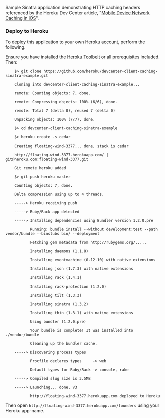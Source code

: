 Sample Sinatra application demonstrating HTTP caching headers referenced by the Heroku Dev Center article, "[Mobile Device Network Caching in iOS](https://devcenter.heroku.com/articles/ios-network-caching)".

### Deploy to Heroku

To deploy this application to your own Heroku account, perform the following.

Ensure you have installed the [Heroku Toolbelt](https://toolbelt.heroku.com) or all prerequisites included. Then:

```console
    $> git clone https://github.com/heroku/devcenter-client-caching-sinatra-example.git

    Cloning into devcenter-client-caching-sinatra-example...

    remote: Counting objects: 7, done.

    remote: Compressing objects: 100% (6/6), done.

    remote: Total 7 (delta 0), reused 7 (delta 0)

    Unpacking objects: 100% (7/7), done.

    $> cd devcenter-client-caching-sinatra-example

    $> heroku create -s cedar

    Creating floating-wind-3377... done, stack is cedar

    http://floating-wind-3377.herokuapp.com/ | git@heroku.com:floating-wind-3377.git

    Git remote heroku added

    $> git push heroku master

    Counting objects: 7, done.

    Delta compression using up to 4 threads.

    -----> Heroku receiving push

    -----> Ruby/Rack app detected

    -----> Installing dependencies using Bundler version 1.2.0.pre

           Running: bundle install --without development:test --path vendor/bundle --binstubs bin/ --deployment

           Fetching gem metadata from http://rubygems.org/.....

           Installing daemons (1.1.8)

           Installing eventmachine (0.12.10) with native extensions

           Installing json (1.7.3) with native extensions

           Installing rack (1.4.1)

           Installing rack-protection (1.2.0)

           Installing tilt (1.3.3)

           Installing sinatra (1.3.2)

           Installing thin (1.3.1) with native extensions

           Using bundler (1.2.0.pre)

           Your bundle is complete! It was installed into ./vendor/bundle

           Cleaning up the bundler cache.

    -----> Discovering process types

           Procfile declares types     -> web

           Default types for Ruby/Rack -> console, rake

    -----> Compiled slug size is 3.5MB

    -----> Launching... done, v3

           http://floating-wind-3377.herokuapp.com deployed to Heroku
```

Then open `http://floating-wind-3377.herokuapp.com/founders` using your Heroku app-name.